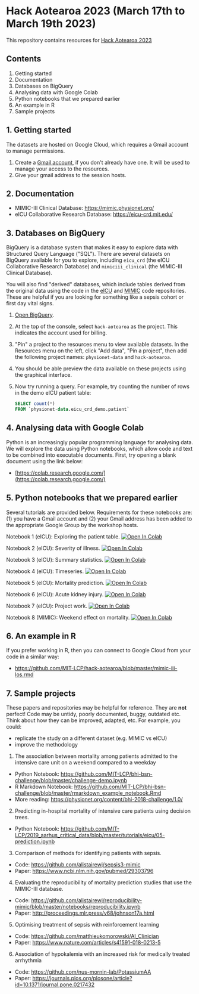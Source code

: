 # Hack Aotearoa 2023 (March 17th to March 19th 2023)

This repository contains resources for [Hack Aotearoa 2023](http://hackaotearoa.nz)

## Contents

1. Getting started
2. Documentation
3. Databases on BigQuery
4. Analysing data with Google Colab
5. Python notebooks that we prepared earlier
6. An example in R
7. Sample projects


## 1. Getting started

The datasets are hosted on Google Cloud, which requires a Gmail account to manage permissions.

1. Create a [Gmail account](https://www.google.com/gmail/about/), if you don't already have one. It will be used to manage your access to the resources.
2. Give your gmail address to the session hosts.

## 2. Documentation

- MIMIC-III Clinical Database: https://mimic.physionet.org/
- eICU Collaborative Research Database: https://eicu-crd.mit.edu/

## 3. Databases on BigQuery

BigQuery is a database system that makes it easy to explore data with Structured Query Language ("SQL"). There are several datasets on BigQuery available for you to explore, including `eicu_crd` (the eICU Collaborative Research Database) and `mimiciii_clinical` (the MIMIC-III Clinical Database).

You will also find "derived" databases, which include tables derived from the original data using the code in the [eICU](https://github.com/MIT-LCP/eicu-code) and [MIMIC](https://github.com/MIT-LCP/mimic-code) code repositories. These are helpful if you are looking for something like a sepsis cohort or first day vital signs.

1. [Open BigQuery](https://console.cloud.google.com/bigquery?project=hack-aotearoa).
2. At the top of the console, select `hack-aotearoa` as the project. This indicates the account used for billing.
3. "Pin" a project to the resources menu to view available datasets. In the Resources menu on the left, click "Add data", "Pin a project", then add the following project names: `physionet-data` and `hack-aotearoa`.
4. You should be able preview the data available on these projects using the graphical interface.
5. Now try running a query. For example, try counting the number of rows in the demo eICU patient table:

   ```SQL
   SELECT count(*)
   FROM `physionet-data.eicu_crd_demo.patient` 
   ```

## 4. Analysing data with Google Colab

Python is an increasingly popular programming language for analysing data. We will explore the data using Python notebooks, which allow code and text to be combined into executable documents. First, try opening a blank document using the link below:

- [https://colab.research.google.com/](https://colab.research.google.com/)

## 5. Python notebooks that we prepared earlier

Several tutorials are provided below. Requirements for these notebooks are: (1) you have a Gmail account and (2) your Gmail address has been added to the appropriate Google Group by the workshop hosts.

Notebook 1 (eICU): Exploring the patient table. <a href="https://colab.research.google.com/github/MIT-LCP/hack-aotearoa/blob/master/01_explore_patients.ipynb" target="_parent"><img src="https://colab.research.google.com/assets/colab-badge.svg" alt="Open In Colab"/></a>

Notebook 2 (eICU): Severity of illness. <a href="https://colab.research.google.com/github/MIT-LCP/hack-aotearoa/blob/master/02_severity_of_illness.ipynb" target="_parent"><img src="https://colab.research.google.com/assets/colab-badge.svg" alt="Open In Colab"/></a>

Notebook 3 (eICU): Summary statistics. <a href="https://colab.research.google.com/github/MIT-LCP/hack-aotearoa/blob/master/03_summary_statistics.ipynb" target="_parent"><img src="https://colab.research.google.com/assets/colab-badge.svg" alt="Open In Colab"/></a>

Notebook 4 (eICU): Timeseries. <a href="https://colab.research.google.com/github/MIT-LCP/hack-aotearoa/blob/master/04_timeseries.ipynb" target="_parent"><img src="https://colab.research.google.com/assets/colab-badge.svg" alt="Open In Colab"/></a>

Notebook 5 (eICU): Mortality prediction. <a href="https://colab.research.google.com/github/MIT-LCP/hack-aotearoa/blob/master/05_mortality_prediction.ipynb" target="_parent"><img src="https://colab.research.google.com/assets/colab-badge.svg" alt="Open In Colab"/></a>

Notebook 6 (eICU): Acute kidney injury. <a href="https://colab.research.google.com/github/MIT-LCP/hack-aotearoa/blob/master/06_aki_project.ipynb" target="_parent"><img src="https://colab.research.google.com/assets/colab-badge.svg" alt="Open In Colab"/></a>

Notebook 7 (eICU): Project work. <a href="https://colab.research.google.com/github/MIT-LCP/hack-aotearoa/blob/master/07_project_work.ipynb" target="_parent"><img src="https://colab.research.google.com/assets/colab-badge.svg" alt="Open In Colab"/></a>

Notebook 8 (MIMIC): Weekend effect on mortality. <a href="https://colab.research.google.com/github/MIT-LCP/hack-aotearoa/blob/master/mimic-weekend-effect.ipynb" target="_parent"><img src="https://colab.research.google.com/assets/colab-badge.svg" alt="Open In Colab"/></a>

## 6. An example in R

If you prefer working in R, then you can connect to Google Cloud from your code in a similar way:

- https://github.com/MIT-LCP/hack-aotearoa/blob/master/mimic-iii-los.rmd

## 7. Sample projects

These papers and repositories may be helpful for reference. They are **not** perfect! Code may be untidy, poorly documented, buggy, outdated etc. Think about how they can be improved, adapted, etc. For example, you could:

- replicate the study on a different dataset (e.g. MIMIC vs eICU)
- improve the methodology

1. The association between mortality among patients admitted to the intensive care unit on a weekend compared to a weekday

- Python Notebook: https://github.com/MIT-LCP/bhi-bsn-challenge/blob/master/challenge-demo.ipynb
- R Markdown Notebook: https://github.com/MIT-LCP/bhi-bsn-challenge/blob/master/rmarkdown_example_notebook.Rmd
- More reading: https://physionet.org/content/bhi-2018-challenge/1.0/

2. Predicting in-hospital mortality of intensive care patients using decision trees.

- Python Notebook: https://github.com/MIT-LCP/2019_aarhus_critical_data/blob/master/tutorials/eicu/05-prediction.ipynb 

3. Comparison of methods for identifying patients with sepsis.

- Code: https://github.com/alistairewj/sepsis3-mimic
- Paper: https://www.ncbi.nlm.nih.gov/pubmed/29303796

4. Evaluating the reproducibility of mortality prediction studies that use the MIMIC-III database. 

- Code: https://github.com/alistairewj/reproducibility-mimic/blob/master/notebooks/reproducibility.ipynb
- Paper: http://proceedings.mlr.press/v68/johnson17a.html

5. Optimising treatment of sepsis with reinforcement learning

- Code: https://github.com/matthieukomorowski/AI_Clinician
- Paper: https://www.nature.com/articles/s41591-018-0213-5

6. Association of hypokalemia with an increased risk for medically treated arrhythmia

- Code: https://github.com/nus-mornin-lab/PotassiumAA
- Paper: https://journals.plos.org/plosone/article?id=10.1371/journal.pone.0217432
